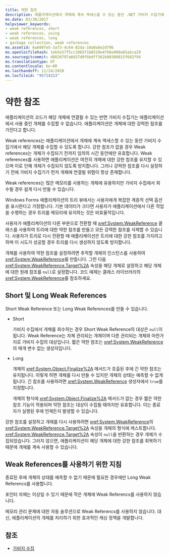 ```yaml
---
title: 약한 참조
description: 애플리케이션에서 개체에 계속 액세스할 수 있는 동안 .NET 가비지 수집기에서 개체를 수집할 수 있도록 하는 약한 참조에 대해 알아봅니다.
ms.date: 03/30/2017
helpviewer_keywords:
- weak references, short
- weak references, using
- weak references, long
- garbage collection, weak references
ms.assetid: 6a600fe5-3af3-4c64-82da-10a0a8e2d79b
ms.openlocfilehash: 1eb5e57f5cc1065f1b8510e4fb0a980a85abca29
ms.sourcegitcommit: d8020797a6657d0fbbdff362b80300815f682f94
ms.translationtype: HT
ms.contentlocale: ko-KR
ms.lasthandoff: 11/24/2020
ms.locfileid: "95714213"
---
```

# <a name="weak-references"></a>약한 참조

애플리케이션의 코드가 해당 개체에 연결될 수 있는 반면 가비지 수집기는 애플리케이션에서 사용 중인 개체를 수집할 수 없습니다. 애플리케이션은 개체에 대한 강력한 참조를 가진다고 합니다.  
  
 Weak references는 애플리케이션에서 개체에 계속 액세스할 수 있는 동안 가비지 수집기에서 해당 개체를 수집할 수 있도록 합니다. 강한 참조가 없을 경우 Weak references는 개체가 수집되기 전까지 임의의 시간 동안에만 유효합니다. Weak references를 사용하면 애플리케이션은 여전히 개체에 대한 강한 참조를 유지할 수 있으며 이로 인해 개체가 수집되지 않도록 방지합니다. 그러나 강력한 참조를 다시 설정하기 전에 가비지 수집기가 먼저 개체에 연결될 위험이 항상 존재합니다.  
  
 Weak references는 많은 메모리를 사용하는 개체에 유용하지만 가비지 수집에서 회수될 경우 쉽게 다시 만들 수 있습니다.  
  
 Windows Forms 애플리케이션의 트리 뷰에서는 사용자에게 복잡한 계층적 선택 옵션을 표시한다고 가정합니다. 기본 데이터가 크다면 사용자가 애플리케이션에서 다른 작업을 수행하는 경우 트리를 메모리에 유지하는 것은 비효율적입니다.  
  
 사용자가 애플리케이션의 다른 부분으로 전환할 때 <xref:System.WeakReference> 클래스를 사용하여 트리에 대한 약한 참조를 만들고 모든 강력한 참조를 삭제할 수 있습니다. 사용자가 트리로 다시 전환할 때 애플리케이션은 트리에 대한 강한 참조를 가지려고 하며 이 시도가 성공할 경우 트리를 다시 생성하지 않도록 방지합니다.  
  
 개체를 사용하여 약한 참조를 설정하려면 추적할 개체의 인스턴스를 사용하여 <xref:System.WeakReference>를 만듭니다. 그런 다음 <xref:System.WeakReference.Target%2A> 속성을 해당 개체로 설정하고 해당 개체에 대한 원래 참조를 `null`로 설정합니다. 코드 예제는 클래스 라이브러리의 <xref:System.WeakReference>를 참조하세요.  
  
## <a name="short-and-long-weak-references"></a>Short 및 Long Weak References  

 Short Weak Reference 또는 Long Weak References를 만들 수 있습니다.  
  
- Short  
  
     가비지 수집에서 개체를 회수하는 경우 Short Weak Reference의 대상은 `null`이 됩니다. Weak Reference는 자체 관리되는 개체이며 다른 관리되는 개체와 마찬가지로 가비지 수집의 대상입니다.  짧은 약한 참조는 <xref:System.WeakReference>의 매개 변수 없는 생성자입니다.  
  
- Long  
  
     개체의 <xref:System.Object.Finalize%2A> 메서드가 호출된 후에 긴 약한 참조는 유지됩니다. 이렇게 하면 개체를 다시 만들 수 있지만 개체의 상태는 예측할 수 없게 됩니다. 긴 참조를 사용하려면 <xref:System.WeakReference> 생성자에서 `true`를 지정합니다.  
  
     개체의 형식에 <xref:System.Object.Finalize%2A> 메서드가 없는 경우 짧은 약한 참조 기능이 적용되며 약한 참조는 대상이 수집될 때까지만 유효합니다. 이는 종료자가 실행된 후에 언제든지 발생할 수 있습니다.  
  
 강한 참조를 설정하고 개체를 다시 사용하려면 <xref:System.WeakReference>의 <xref:System.WeakReference.Target%2A> 속성을 개체의 형식에 캐스트합니다. <xref:System.WeakReference.Target%2A> 속성이 `null`을 반환하는 경우 개체가 수집되었습니다. 그러지 않으면, 애플리케이션이 해당 개체에 대한 강한 참조를 회복하기 때문에 개체를 계속 사용할 수 있습니다.  
  
## <a name="guidelines-for-using-weak-references"></a>Weak References를 사용하기 위한 지침  

 종료된 후에 개체의 상태를 예측할 수 없기 때문에 필요한 경우에만 Long Weak Referencs를 사용합니다.  
  
 포인터 자체는 이상일 수 있기 때문에 작은 개체에 Weak Referencs를 사용하지 않습니다.  
  
 메모리 관리 문제에 대한 자동 솔루션으로 Weak Referencs를 사용하지 않습니다. 대신, 애플리케이션의 개체를 처리하기 위한 효과적인 캐싱 정책을 개발합니다.  
  
## <a name="see-also"></a>참조

- [가비지 수집](index.md)
